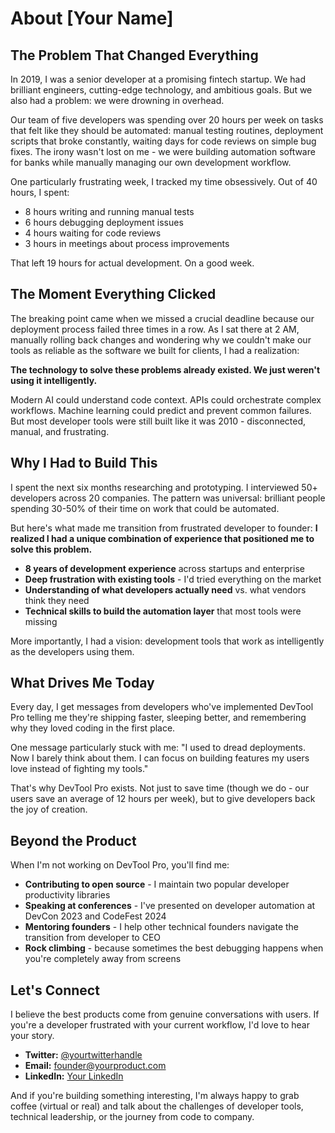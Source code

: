 # About [Your Name]

## The Problem That Changed Everything

In 2019, I was a senior developer at a promising fintech startup. We had brilliant engineers, cutting-edge technology, and ambitious goals. But we also had a problem: we were drowning in overhead.

Our team of five developers was spending over 20 hours per week on tasks that felt like they should be automated: manual testing routines, deployment scripts that broke constantly, waiting days for code reviews on simple bug fixes. The irony wasn't lost on me - we were building automation software for banks while manually managing our own development workflow.

One particularly frustrating week, I tracked my time obsessively. Out of 40 hours, I spent:
- 8 hours writing and running manual tests
- 6 hours debugging deployment issues  
- 4 hours waiting for code reviews
- 3 hours in meetings about process improvements

That left 19 hours for actual development. On a good week.

## The Moment Everything Clicked

The breaking point came when we missed a crucial deadline because our deployment process failed three times in a row. As I sat there at 2 AM, manually rolling back changes and wondering why we couldn't make our tools as reliable as the software we built for clients, I had a realization:

**The technology to solve these problems already existed. We just weren't using it intelligently.**

Modern AI could understand code context. APIs could orchestrate complex workflows. Machine learning could predict and prevent common failures. But most developer tools were still built like it was 2010 - disconnected, manual, and frustrating.

## Why I Had to Build This

I spent the next six months researching and prototyping. I interviewed 50+ developers across 20 companies. The pattern was universal: brilliant people spending 30-50% of their time on work that could be automated.

But here's what made me transition from frustrated developer to founder: **I realized I had a unique combination of experience that positioned me to solve this problem.**

- **8 years of development experience** across startups and enterprise
- **Deep frustration with existing tools** - I'd tried everything on the market
- **Understanding of what developers actually need** vs. what vendors think they need
- **Technical skills to build the automation layer** that most tools were missing

More importantly, I had a vision: development tools that work as intelligently as the developers using them.

## What Drives Me Today

Every day, I get messages from developers who've implemented DevTool Pro telling me they're shipping faster, sleeping better, and remembering why they loved coding in the first place.

One message particularly stuck with me: "I used to dread deployments. Now I barely think about them. I can focus on building features my users love instead of fighting my tools."

That's why DevTool Pro exists. Not just to save time (though we do - our users save an average of 12 hours per week), but to give developers back the joy of creation.

## Beyond the Product

When I'm not working on DevTool Pro, you'll find me:
- **Contributing to open source** - I maintain two popular developer productivity libraries
- **Speaking at conferences** - I've presented on developer automation at DevCon 2023 and CodeFest 2024
- **Mentoring founders** - I help other technical founders navigate the transition from developer to CEO
- **Rock climbing** - because sometimes the best debugging happens when you're completely away from screens

## Let's Connect

I believe the best products come from genuine conversations with users. If you're a developer frustrated with your current workflow, I'd love to hear your story.

- **Twitter:** [@yourtwitterhandle](https://twitter.com/yourtwitterhandle)
- **Email:** founder@yourproduct.com
- **LinkedIn:** [Your LinkedIn](https://linkedin.com/in/yourprofile)

And if you're building something interesting, I'm always happy to grab coffee (virtual or real) and talk about the challenges of developer tools, technical leadership, or the journey from code to company.
